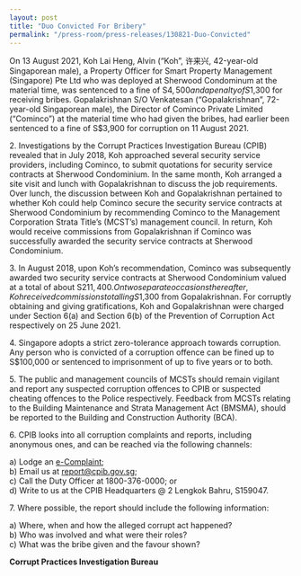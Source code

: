 ```yaml
---
layout: post
title: "Duo Convicted For Bribery"
permalink: "/press-room/press-releases/130821-Duo-Convicted"
---
```

On 13 August 2021, Koh Lai Heng, Alvin (“Koh”, 许来兴, 42-year-old Singaporean male), a Property Officer for Smart Property Management (Singapore) Pte Ltd who was deployed at Sherwood Condominum at the material time, was sentenced to a fine of S$4,500 and a penalty of S$1,300 for receiving bribes. Gopalakrishnan S/O Venkatesan (“Gopalakrishnan”, 72-year-old Singaporean male), the Director of Cominco Private Limited (“Cominco”) at the material time who had given the bribes, had earlier been sentenced to a fine of S$3,900 for corruption on 11 August 2021.

2\. Investigations by the Corrupt Practices Investigation Bureau (CPIB) revealed that in July 2018, Koh approached several security service providers, including Cominco, to submit quotations for security service contracts at Sherwood Condominium. In the same month, Koh arranged a site visit and lunch with Gopalakrishnan to discuss the job requirements. Over lunch, the discussion between Koh and Gopalakrishnan pertained to whether Koh could help Cominco secure the security service contracts at Sherwood Condominium by recommending Cominco to the Management Corporation Strata Title’s (MCST’s) management council. In return, Koh would receive commissions from Gopalakrishnan if Cominco was successfully awarded the security service contracts at Sherwood Condominium. 

3\. In August 2018, upon Koh’s recommendation, Cominco was subsequently awarded two security service contracts at Sherwood Condominium valued at a total of about S$211,400. On two separate occasions thereafter, Koh received commissions totalling S$1,300 from Gopalakrishnan. For corruptly obtaining and giving gratifications, Koh and Gopalakrishnan were charged under Section 6(a) and Section 6(b) of the Prevention of Corruption Act respectively on 25 June 2021. 

4\. Singapore adopts a strict zero-tolerance approach towards corruption. Any person who is convicted of a corruption offence can be fined up to S$100,000 or sentenced to imprisonment of up to five years or to both. 

5\. The public and management councils of MCSTs should remain vigilant and report any suspected corruption offences to CPIB or suspected cheating offences to the Police respectively. Feedback from MCSTs relating to the Building Maintenance and Strata Management Act (BMSMA), should be reported to the Building and Construction Authority (BCA).

6\. CPIB looks into all corruption complaints and reports, including anonymous ones, and can be reached via the following channels:

a) Lodge an [e-Complaint](/e-services/e-complaint-for-corrupt-conduct);<br>
b) Email us at <a class="spamspan" href="mailto:report@cpib.gov.sg">report@cpib.gov.sg</a>;<br />
c) Call the Duty Officer at 1800-376-0000; or<br />
d) Write to us at the CPIB Headquarters @ 2 Lengkok Bahru, S159047.

7\.        Where possible, the report should include the following information:

a) Where, when and how the alleged corrupt act happened?<br />
b) Who was involved and what were their roles?<br />
c) What was the bribe given and the favour shown?

**Corrupt Practices Investigation Bureau**
